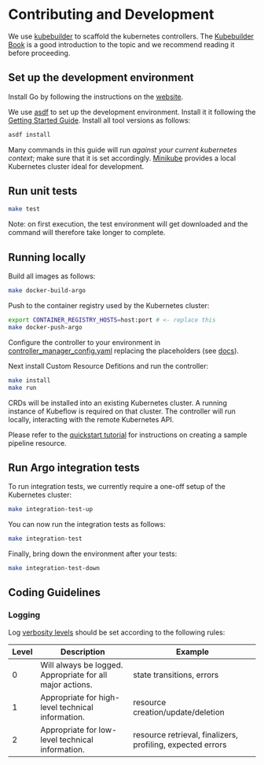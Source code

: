 # Contributing and Development

We use [kubebuilder](https://github.com/kubernetes-sigs/kubebuilder) to scaffold the kubernetes controllers.
The [Kubebuilder Book](https://book.kubebuilder.io/) is a good introduction to the topic and we recommend reading it before proceeding.

## Set up the development environment

Install Go by following the instructions on the [website](https://golang.org/doc/install).

We use [asdf](http://asdf-vm.com) to set up the development environment. Install it it following the [Getting Started Guide](http://asdf-vm.com/guide/getting-started.html).
Install all tool versions as follows:

```bash
asdf install
```

Many commands in this guide will run *against your current kubernetes context*; make sure that it is set accordingly. [Minikube](https://minikube.sigs.k8s.io/docs/start/) provides a local Kubernetes cluster ideal for development.

## Run unit tests

```sh
make test
```

Note: on first execution, the test environment will get downloaded and the command will therefore take longer to complete.

## Running locally

Build all images as follows:

```sh
make docker-build-argo
```

Push to the container registry used by the Kubernetes cluster:

```sh
export CONTAINER_REGISTRY_HOSTS=host:port # <- replace this
make docker-push-argo
```

Configure the controller to your environment in [controller_manager_config.yaml](../../config/manager/controller_manager_config.yaml) replacing the placeholders (see [docs](../README.md#configuration)).

Next install Custom Resource Defitions and run the controller:

```sh
make install
make run
```

CRDs will be installed into an existing Kubernetes cluster. A running instance of Kubeflow is required on that cluster. The controller will run locally, interacting with the remote Kubernetes API.

Please refer to the [quickstart tutorial](../quickstart) for instructions on creating a sample pipeline resource.

## Run Argo integration tests

To run integration tests, we currently require a one-off setup of the Kubernetes cluster:

```sh
make integration-test-up
```

You can now run the integration tests as follows:
```sh
make integration-test
```

Finally, bring down the environment after your tests:

```sh
make integration-test-down
```

## Coding Guidelines

### Logging
Log [verbosity levels](https://github.com/go-logr/logr#why-v-levels) should be set according to the following rules:

| Level | Description | Example |
| --- | --- | --- |
| 0 | Will always be logged. Appropriate for all major actions. | state transitions, errors |
| 1 | Appropriate for high-level technical information. | resource creation/update/deletion |
| 2 | Appropriate for low-level technical information. | resource retrieval, finalizers, profiling, expected errors |